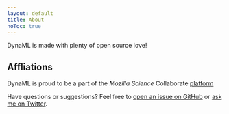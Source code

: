 ```yaml
---
layout: default
title: About
noToc: true
---
```


DynaML is made with plenty of open source love!

## Affliations

DynaML is proud to be a part of the *Mozilla Science* Collaborate [platform](https://www.mozillascience.org/projects/dynaml)

Have questions or suggestions? Feel free to [open an issue on GitHub]({{site.github.issues_url}}/new) or [ask me on Twitter](https://twitter.com/dyna_ml).
